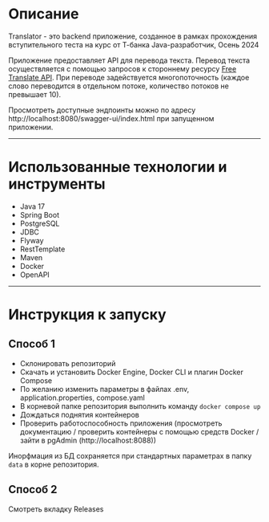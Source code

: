 # Описание
Translator - это backend приложение, созданное в рамках прохождения вступительного теста на курс от Т-банка Java-разработчик, Осень 2024

Приложение предоставляет API для перевода текста. 
Перевод текста осуществляется с помощью запросов к стороннему ресурсу [Free Translate API](https://ftapi.pythonanywhere.com/). 
При переводе задействуется многопоточность (каждое слово переводится в отдельном потоке, количество потоков не превышает 10).

Просмотреть доступные эндпоинты можно по адресу http://localhost:8080/swagger-ui/index.html при запущенном приложении.

___
# Использованные технологии и инструменты
- Java 17
- Spring Boot
- PostgreSQL
- JDBC
- Flyway
- RestTemplate
- Maven
- Docker
- OpenAPI 

___
# Инструкция к запуску
## Способ 1
- Склонировать репозиторий
- Скачать и установить Docker Engine, Docker CLI и плагин Docker Compose
- По желанию изменить параметры в файлах .env, application.properties, compose.yaml
- В корневой папке репозитория выполнить команду `docker compose up`
- Дождаться поднятия контейнеров
- Проверить работоспособность приложения (просмотреть документацию / проверить контейнеры с помощью средств Docker / зайти в pgAdmin (http://localhost:8088))

Инорфмация из БД сохраняется при стандартных параметрах в папку `data` в корне репозитория.

## Способ 2
Смотреть вкладку Releases
